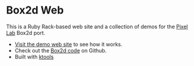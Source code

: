 # Box2d Web

This is a Ruby Rack-based web site and a collection of demos for the [Pixel Lab](http://thinkpixellab.com) Box2d port.

* [Visit the demo web site](http://box2d.thinkpixellab.com) to see how it works.
* Check out the [Box2d code](http://github.com/thinkpixellab/box2d) on Github.
* Built with [ktools](https://github.com/kevmoo/ktools)
